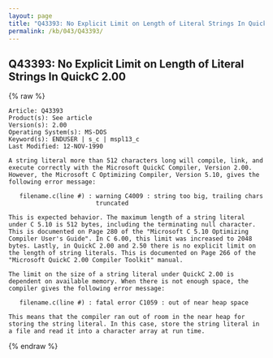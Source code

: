 ```yaml
---
layout: page
title: "Q43393: No Explicit Limit on Length of Literal Strings In QuickC 2.00"
permalink: /kb/043/Q43393/
---
```


## Q43393: No Explicit Limit on Length of Literal Strings In QuickC 2.00

{% raw %}

	Article: Q43393
	Product(s): See article
	Version(s): 2.00
	Operating System(s): MS-DOS
	Keyword(s): ENDUSER | s_c | mspl13_c
	Last Modified: 12-NOV-1990
	
	A string literal more than 512 characters long will compile, link, and
	execute correctly with the Microsoft QuickC Compiler, Version 2.00.
	However, the Microsoft C Optimizing Compiler, Version 5.10, gives the
	following error message:
	
	   filename.c(line #) : warning C4009 : string too big, trailing chars
	                        truncated
	
	This is expected behavior. The maximum length of a string literal
	under C 5.10 is 512 bytes, including the terminating null character.
	This is documented on Page 280 of the "Microsoft C 5.10 Optimizing
	Compiler User's Guide". In C 6.00, this limit was increased to 2048
	bytes. Lastly, in QuickC 2.00 and 2.50 there is no explicit limit on
	the length of string literals. This is documented on Page 266 of the
	"Microsoft QuickC 2.00 Compiler Toolkit" manual.
	
	The limit on the size of a string literal under QuickC 2.00 is
	dependent on available memory. When there is not enough space, the
	compiler gives the following error message:
	
	   filename.c(line #) : fatal error C1059 : out of near heap space
	
	This means that the compiler ran out of room in the near heap for
	storing the string literal. In this case, store the string literal in
	a file and read it into a character array at run time.

{% endraw %}
